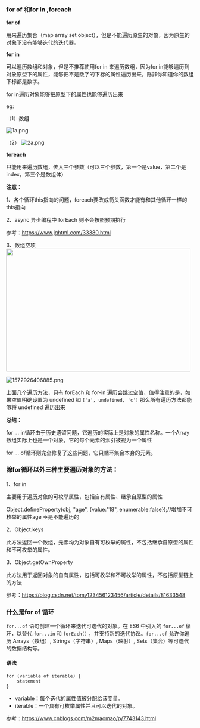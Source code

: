 ### for of 和for in ,foreach

**for of**

用来遍历集合（map array set object），但是不能遍历原生的对象，因为原生的对象下没有能够迭代的迭代器。

**for in** 

可以遍历数组和对象，但是不推荐使用for in 来遍历数组，因为for in能够遍历到对象原型下的属性，能够把不是数字的下标的属性遍历出来，除非你知道你的数组下标都是数字。

for in遍历对象能够把原型下的属性也能够遍历出来

eg:

（1）数组

![1a.png](https://i.loli.net/2019/11/05/Xmbe1x3cLg8DHOh.png)

（2）
![2a.png](https://i.loli.net/2019/11/05/eIT6qsyt3ArKEBn.png)


**foreach** 

只能用来遍历数组，传入三个参数（可以三个参数，第一个是value，第二个是index，第三个是数组体）

**注意**：

1、各个循环this指向的问题，foreach要改成箭头函数才能有和其他循环一样的this指向

2、async 异步编程中 forEach 则不会按照预期执行

参考：https://www.jqhtml.com/33380.html


3、数组空项
<img src="https://sm.ms/image/dylfKX2pgHrWVRQ"  height="330" width="495">

![1572926406885.png](https://i.loli.net/2019/11/05/dylfKX2pgHrWVRQ.png)

上面几个遍历方法，只有 forEach 和 for-in 遍历会跳过空值，值得注意的是，如果空值明确设置为 undefined 如 `['a', undefined, 'c']` 那么所有遍历方法都能够将 undefined 遍历出来

**总结：**

for … in循环由于历史遗留问题，它遍历的实际上是对象的属性名称。一个Array数组实际上也是一个对象，它的每个元素的索引被视为一个属性

for … of循环则完全修复了这些问题，它只循环集合本身的元素。







### **除for循环以外三种主要遍历对象的方法：**

1、for in

主要用于遍历对象的可枚举属性，包括自有属性、继承自原型的属性

Object.defineProperty(obj, "age", {value:"18", enumerable:false});//增加不可枚举的属性age =>是不能遍历的

2、Object.keys

此方法返回一个数组，元素均为对象自有可枚举的属性，不包括继承自原型的属性和不可枚举的属性。

3、Object.getOwnProperty

此方法用于返回对象的自有属性，包括可枚举和不可枚举的属性，不包括原型链上的方法

参考：https://blog.csdn.net/tomy123456123456/article/details/81633548



### **什么是for of 循环**

`for...of` 语句创建一个循环来迭代可迭代的对象。在 ES6 中引入的 `for...of` 循环，以替代 `for...in` 和 `forEach()` ，并支持新的迭代协议。`for...of` 允许你遍历 Arrays（数组）, Strings（字符串）, Maps（映射）, Sets（集合）等可迭代的数据结构等。

#### 语法

```
for (variable of iterable) {
    statement
}
```

- variable：每个迭代的属性值被分配给该变量。
- iterable：一个具有可枚举属性并且可以迭代的对象。

参考：https://www.cnblogs.com/m2maomao/p/7743143.html

